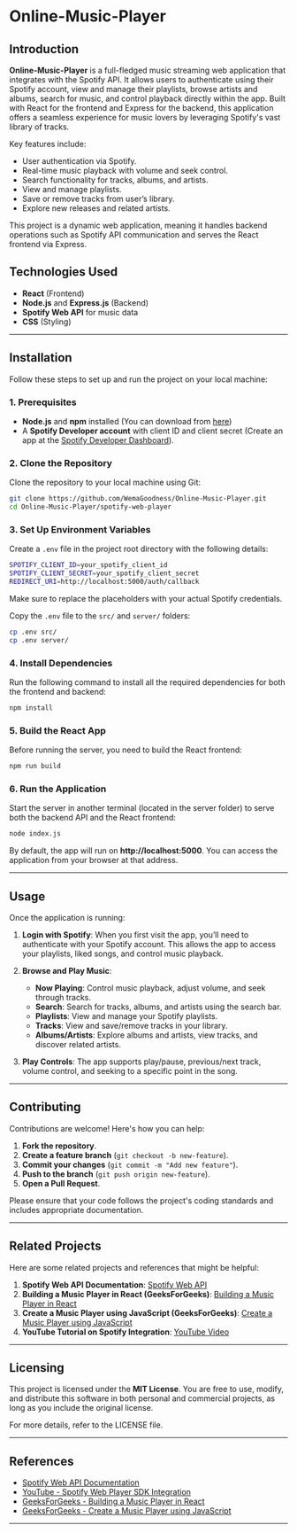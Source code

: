 # **Online-Music-Player**

## Introduction

**Online-Music-Player** is a full-fledged music streaming web application that integrates with the Spotify API. It allows users to authenticate using their Spotify account, view and manage their playlists, browse artists and albums, search for music, and control playback directly within the app. Built with React for the frontend and Express for the backend, this application offers a seamless experience for music lovers by leveraging Spotify's vast library of tracks.

Key features include:
- User authentication via Spotify.
- Real-time music playback with volume and seek control.
- Search functionality for tracks, albums, and artists.
- View and manage playlists.
- Save or remove tracks from user’s library.
- Explore new releases and related artists.
  
This project is a dynamic web application, meaning it handles backend operations such as Spotify API communication and serves the React frontend via Express.

## **Technologies Used**
- **React** (Frontend)
- **Node.js** and **Express.js** (Backend)
- **Spotify Web API** for music data
- **CSS** (Styling)

---

## **Installation**

Follow these steps to set up and run the project on your local machine:

### **1. Prerequisites**
- **Node.js** and **npm** installed (You can download from [here](https://nodejs.org/))
- A **Spotify Developer account** with client ID and client secret (Create an app at the [Spotify Developer Dashboard](https://developer.spotify.com/dashboard/)).

### **2. Clone the Repository**

Clone the repository to your local machine using Git:

```bash
git clone https://github.com/WemaGoodness/Online-Music-Player.git
cd Online-Music-Player/spotify-web-player
```

### **3. Set Up Environment Variables**

Create a `.env` file in the project root directory with the following details:

```bash
SPOTIFY_CLIENT_ID=your_spotify_client_id
SPOTIFY_CLIENT_SECRET=your_spotify_client_secret
REDIRECT_URI=http://localhost:5000/auth/callback
```

Make sure to replace the placeholders with your actual Spotify credentials.

Copy the `.env` file to the `src/` and `server/` folders:

```bash
cp .env src/
cp .env server/
```

### **4. Install Dependencies**

Run the following command to install all the required dependencies for both the frontend and backend:

```bash
npm install
```

### **5. Build the React App**

Before running the server, you need to build the React frontend:

```bash
npm run build
```

### **6. Run the Application**

Start the server in another terminal (located in the server folder) to serve both the backend API and the React frontend:

```bash
node index.js
```

By default, the app will run on **http://localhost:5000**. You can access the application from your browser at that address.

---

## **Usage**

Once the application is running:

1. **Login with Spotify**: When you first visit the app, you’ll need to authenticate with your Spotify account. This allows the app to access your playlists, liked songs, and control music playback.
   
2. **Browse and Play Music**: 
   - **Now Playing**: Control music playback, adjust volume, and seek through tracks.
   - **Search**: Search for tracks, albums, and artists using the search bar.
   - **Playlists**: View and manage your Spotify playlists.
   - **Tracks**: View and save/remove tracks in your library.
   - **Albums/Artists**: Explore albums and artists, view tracks, and discover related artists.

3. **Play Controls**: The app supports play/pause, previous/next track, volume control, and seeking to a specific point in the song.

---

## **Contributing**

Contributions are welcome! Here's how you can help:

1. **Fork the repository**.
2. **Create a feature branch** (`git checkout -b new-feature`).
3. **Commit your changes** (`git commit -m "Add new feature"`).
4. **Push to the branch** (`git push origin new-feature`).
5. **Open a Pull Request**.

Please ensure that your code follows the project's coding standards and includes appropriate documentation.

---

## **Related Projects**

Here are some related projects and references that might be helpful:

1. **Spotify Web API Documentation**: [Spotify Web API](https://developer.spotify.com/documentation/web-api/)
2. **Building a Music Player in React (GeeksForGeeks)**: [Building a Music Player in React](https://www.geeksforgeeks.org/building-a-music-player-in-react/#:~:text=The%20%E2%80%9CMusic%20Player%E2%80%9D%20project%20is,users%20to%20enjoy%20their%20songs.)
3. **Create a Music Player using JavaScript (GeeksForGeeks)**: [Create a Music Player using JavaScript](https://www.geeksforgeeks.org/create-a-music-player-using-javascript/)
4. **YouTube Tutorial on Spotify Integration**: [YouTube Video](https://www.youtube.com/watch?v=2if5xSaZJlg)

---

## **Licensing**

This project is licensed under the **MIT License**. You are free to use, modify, and distribute this software in both personal and commercial projects, as long as you include the original license.

For more details, refer to the LICENSE file.

---

## **References**

- [Spotify Web API Documentation](https://developer.spotify.com/documentation/web-api)
- [YouTube - Spotify Web Player SDK Integration](https://www.youtube.com/watch?v=2if5xSaZJlg)
- [GeeksForGeeks - Building a Music Player in React](https://www.geeksforgeeks.org/building-a-music-player-in-react/#:~:text=The%20%E2%80%9CMusic%20Player%E2%80%9D%20project%20is,users%20to%20enjoy%20their%20songs.)
- [GeeksForGeeks - Create a Music Player using JavaScript](https://www.geeksforgeeks.org/create-a-music-player-using-javascript/)

---


